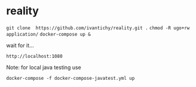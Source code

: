 # reality

`git clone  https://github.com/ivantichy/reality.git .`
`chmod -R ugo+rw application/`
`docker-compose up &`

wait for it...

`http://localhost:1080`


Note: for local java testing use 

`docker-compose -f docker-compose-javatest.yml up`

